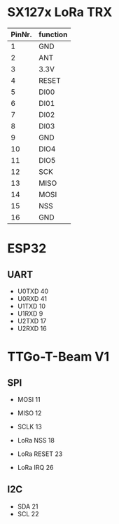 # SX127x LoRa TRX

| PinNr. | function |
| ------ | -------- |
| 1      | GND      |
| 2      | ANT      |
| 3      | 3.3V     |
| 4      | RESET    |
| 5      | DI00     |
| 6      | DI01     |
| 7      | DI02     |
| 8      | DI03     |
| 9      | GND      |
| 10     | DIO4     |
| 11     | DIO5     |
| 12     | SCK      |
| 13     | MISO     |
| 14     | MOSI     |
| 15     | NSS      |
| 16     | GND      |


# ESP32

## UART

* U0TXD 40
* U0RXD 41
* U1TXD 10
* U1RXD 9
* U2TXD 17
* U2RXD 16


# TTGo-T-Beam V1

## SPI

* MOSI 11
* MISO 12
* SCLK 13

* LoRa NSS 18
* LoRa RESET 23
* LoRa IRQ 26


## I2C

* SDA 21 
* SCL 22
